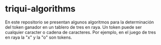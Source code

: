 # triqui-algorithms
En este repositorio se presentan algunos algoritmos para la determinación del token ganador en un tablero de tres en raya. 
Un token puede ser cualquier caracter o cadena de caracteres. Por ejemplo, en el juego de tres en raya la "x" y la "o" son tokens.
